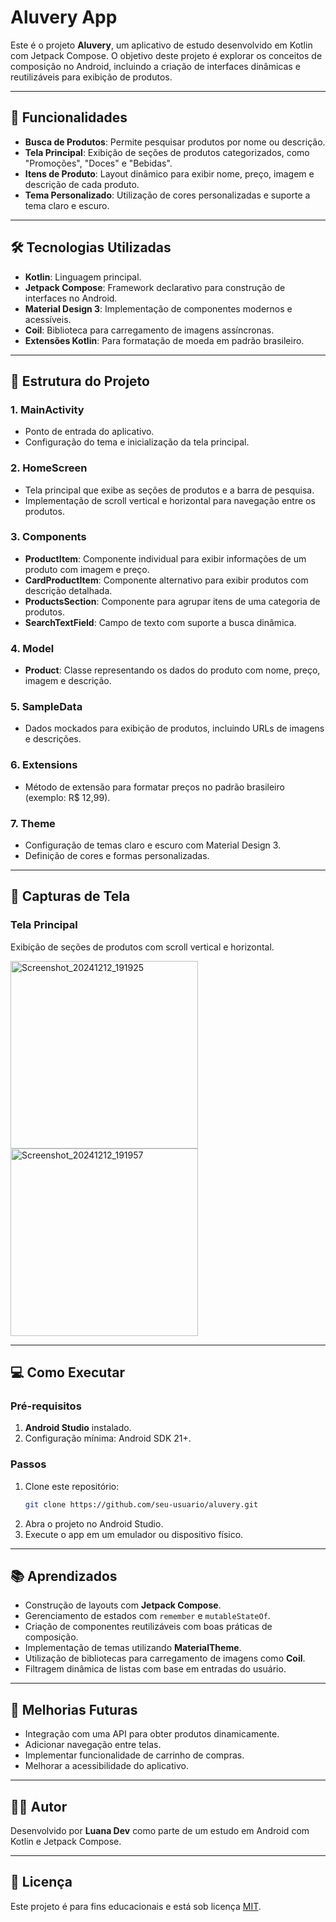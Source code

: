 # Aluvery App

Este é o projeto **Aluvery**, um aplicativo de estudo desenvolvido em Kotlin com Jetpack Compose. O objetivo deste projeto é explorar os conceitos de composição no Android, incluindo a criação de interfaces dinâmicas e reutilizáveis para exibição de produtos.

---

## 🚀 Funcionalidades

- **Busca de Produtos**: Permite pesquisar produtos por nome ou descrição.
- **Tela Principal**: Exibição de seções de produtos categorizados, como "Promoções", "Doces" e "Bebidas".
- **Itens de Produto**: Layout dinâmico para exibir nome, preço, imagem e descrição de cada produto.
- **Tema Personalizado**: Utilização de cores personalizadas e suporte a tema claro e escuro.

---

## 🛠️ Tecnologias Utilizadas

- **Kotlin**: Linguagem principal.
- **Jetpack Compose**: Framework declarativo para construção de interfaces no Android.
- **Material Design 3**: Implementação de componentes modernos e acessíveis.
- **Coil**: Biblioteca para carregamento de imagens assíncronas.
- **Extensões Kotlin**: Para formatação de moeda em padrão brasileiro.

---

## 🔧 Estrutura do Projeto

### 1. **MainActivity**
- Ponto de entrada do aplicativo.
- Configuração do tema e inicialização da tela principal.

### 2. **HomeScreen**
- Tela principal que exibe as seções de produtos e a barra de pesquisa.
- Implementação de scroll vertical e horizontal para navegação entre os produtos.

### 3. **Components**
- **ProductItem**: Componente individual para exibir informações de um produto com imagem e preço.
- **CardProductItem**: Componente alternativo para exibir produtos com descrição detalhada.
- **ProductsSection**: Componente para agrupar itens de uma categoria de produtos.
- **SearchTextField**: Campo de texto com suporte a busca dinâmica.

### 4. **Model**
- **Product**: Classe representando os dados do produto com nome, preço, imagem e descrição.

### 5. **SampleData**
- Dados mockados para exibição de produtos, incluindo URLs de imagens e descrições.

### 6. **Extensions**
- Método de extensão para formatar preços no padrão brasileiro (exemplo: R$ 12,99).

### 7. **Theme**
- Configuração de temas claro e escuro com Material Design 3.
- Definição de cores e formas personalizadas.

---

## 🎨 Capturas de Tela

### Tela Principal
Exibição de seções de produtos com scroll vertical e horizontal.

<img src="https://github.com/user-attachments/assets/67ff3425-e5e2-4d9e-9f66-c806038c235f" alt="Screenshot_20241212_191925" width="300">         

<img src="https://github.com/user-attachments/assets/2fd20d4b-7fea-4887-90fb-686278477ff6" alt="Screenshot_20241212_191957" width="300">

---

## 💻 Como Executar

### Pré-requisitos
1. **Android Studio** instalado.
2. Configuração mínima: Android SDK 21+.

### Passos
1. Clone este repositório:
   ```bash
   git clone https://github.com/seu-usuario/aluvery.git
   ```
2. Abra o projeto no Android Studio.
3. Execute o app em um emulador ou dispositivo físico.

---

## 📚 Aprendizados

- Construção de layouts com **Jetpack Compose**.
- Gerenciamento de estados com `remember` e `mutableStateOf`.
- Criação de componentes reutilizáveis com boas práticas de composição.
- Implementação de temas utilizando **MaterialTheme**.
- Utilização de bibliotecas para carregamento de imagens como **Coil**.
- Filtragem dinâmica de listas com base em entradas do usuário.

---

## 🔮 Melhorias Futuras

- Integração com uma API para obter produtos dinamicamente.
- Adicionar navegação entre telas.
- Implementar funcionalidade de carrinho de compras.
- Melhorar a acessibilidade do aplicativo.

---

## 🧑‍💻 Autor

Desenvolvido por **Luana Dev** como parte de um estudo em Android com Kotlin e Jetpack Compose.

---

## 📝 Licença

Este projeto é para fins educacionais e está sob licença [MIT](https://opensource.org/licenses/MIT).
